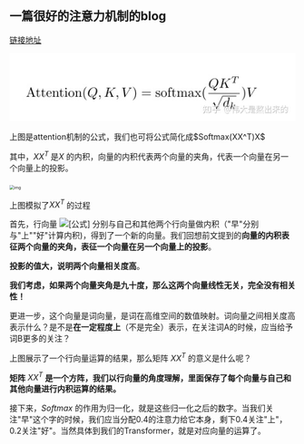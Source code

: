 ## 一篇很好的注意力机制的blog
[链接地址](https://zhuanlan.zhihu.com/p/410776234)  
<p align="center"><img src="pic/img.png"></p>  
上图是attention机制的公式，我们也可将公式简化成$Softmax(XX^T)X$

其中，$XX^T$ 是$X$ 的内积，向量的内积代表两个向量的夹角，代表一个向量在另一个向量上的投影。

<img src="https://pic2.zhimg.com/80/v2-f6973006b0ca2b67f452439698e6aacd_720w.jpg" alt="img" style="zoom: 50%;" />

上图模拟了$XX^T$ 的过程

首先，行向量 ![[公式]](https://www.zhihu.com/equation?tex=x_i%5ET) 分别与自己和其他两个行向量做内积（"早"分别与"上""好"计算内积)，得到了一个新的向量。我们回想前文提到的**向量的内积表征两个向量的夹角，表征一个向量在另一个向量上的投影**。

**投影的值大，说明两个向量相关度高**。

**我们考虑，如果两个向量夹角是九十度，那么这两个向量线性无关，完全没有相关性！**

更进一步，这个向量是词向量，是词在高维空间的数值映射。词向量之间相关度高表示什么？是不是**在一定程度上**（不是完全）表示，在关注词A的时候，应当给予词B更多的关注？

上图展示了一个行向量运算的结果，那么矩阵 $XX^T$  的意义是什么呢？

**矩阵** $XX^T$  **是一个方阵，我们以行向量的角度理解，里面保存了每个向量与自己和其他向量进行内积运算的结果。**

接下来，$Softmax$ 的作用为归一化，就是这些归一化之后的数字。当我们关注"早"这个字的时候，我们应当分配0.4的注意力给它本身，剩下0.4关注"上"，0.2关注"好"。当然具体到我们的Transformer，就是对应向量的运算了。